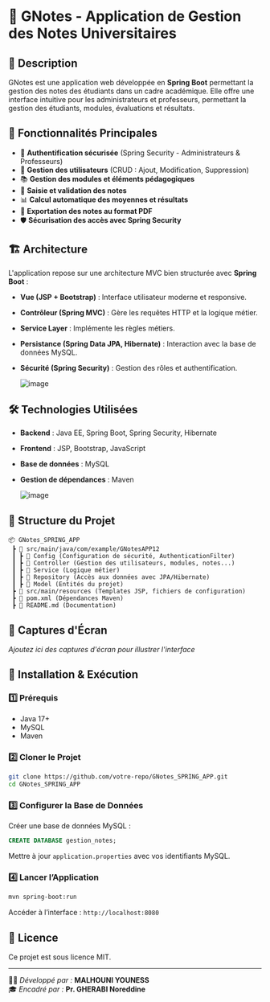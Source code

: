 # 📘 GNotes - Application de Gestion des Notes Universitaires

## 📌 Description
GNotes est une application web développée en **Spring Boot** permettant la gestion des notes des étudiants dans un cadre académique. Elle offre une interface intuitive pour les administrateurs et professeurs, permettant la gestion des étudiants, modules, évaluations et résultats.

## 🚀 Fonctionnalités Principales
- 🔐 **Authentification sécurisée** (Spring Security - Administrateurs & Professeurs)
- 🏫 **Gestion des utilisateurs** (CRUD : Ajout, Modification, Suppression)
- 📚 **Gestion des modules et éléments pédagogiques**
- 📝 **Saisie et validation des notes**
- 📊 **Calcul automatique des moyennes et résultats**
- 📄 **Exportation des notes au format PDF**
- 🛡️ **Sécurisation des accès avec Spring Security**

## 🏗️ Architecture
L'application repose sur une architecture MVC bien structurée avec **Spring Boot** :
- **Vue (JSP + Bootstrap)** : Interface utilisateur moderne et responsive.
- **Contrôleur (Spring MVC)** : Gère les requêtes HTTP et la logique métier.
- **Service Layer** : Implémente les règles métiers.
- **Persistance (Spring Data JPA, Hibernate)** : Interaction avec la base de données MySQL.
- **Sécurité (Spring Security)** : Gestion des rôles et authentification.


  ![image](https://github.com/user-attachments/assets/b4d635a2-41fe-4651-853b-0e8b496ef92e)



## 🛠️ Technologies Utilisées
- **Backend** : Java EE, Spring Boot, Spring Security, Hibernate
- **Frontend** : JSP, Bootstrap, JavaScript
- **Base de données** : MySQL
- **Gestion de dépendances** : Maven

  ![image](https://github.com/user-attachments/assets/c1410224-3d3c-479d-a4e5-1b3402ad7746)


## 📂 Structure du Projet
```
📦 GNotes_SPRING_APP
 ┣ 📂 src/main/java/com/example/GNotesAPP12
 ┃ ┣ 📂 Config (Configuration de sécurité, AuthenticationFilter)
 ┃ ┣ 📂 Controller (Gestion des utilisateurs, modules, notes...)
 ┃ ┣ 📂 Service (Logique métier)
 ┃ ┣ 📂 Repository (Accès aux données avec JPA/Hibernate)
 ┃ ┣ 📂 Model (Entités du projet)
 ┣ 📂 src/main/resources (Templates JSP, fichiers de configuration)
 ┣ 📜 pom.xml (Dépendances Maven)
 ┣ 📜 README.md (Documentation)
```

## 📸 Captures d'Écran
_Ajoutez ici des captures d'écran pour illustrer l'interface_

## 🏁 Installation & Exécution
### 1️⃣ Prérequis
- Java 17+
- MySQL
- Maven

### 2️⃣ Cloner le Projet
```bash
git clone https://github.com/votre-repo/GNotes_SPRING_APP.git
cd GNotes_SPRING_APP
```

### 3️⃣ Configurer la Base de Données
Créer une base de données MySQL :
```sql
CREATE DATABASE gestion_notes;
```
Mettre à jour `application.properties` avec vos identifiants MySQL.

### 4️⃣ Lancer l’Application
```bash
mvn spring-boot:run
```
Accéder à l’interface : `http://localhost:8080`

## 📜 Licence
Ce projet est sous licence MIT.

---
👨‍💻 *Développé par :* **MALHOUNI YOUNESS**  
🎓 *Encadré par :* **Pr. GHERABI Noreddine**

